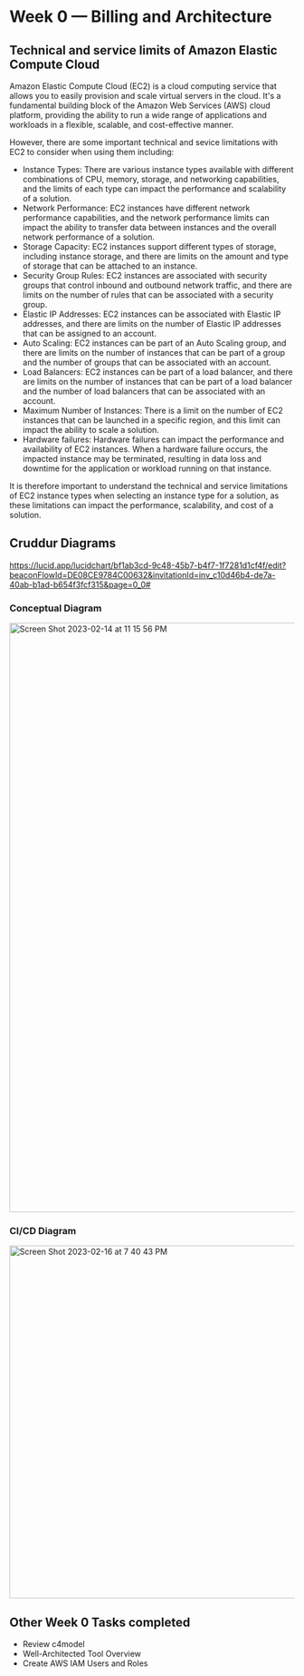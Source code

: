 # Week 0 — Billing and Architecture

## Technical and service limits of Amazon Elastic Compute Cloud

Amazon Elastic Compute Cloud (EC2) is a cloud computing service that allows you to easily provision and scale virtual servers in the cloud. It's a fundamental building block of the Amazon Web Services (AWS) cloud platform, providing the ability to run a wide range of applications and workloads in a flexible, scalable, and cost-effective manner. 

However, there are some important technical and sevice limitations with EC2 to consider when using them including:
* Instance Types: There are various instance types available with different combinations of CPU, memory, storage, and networking capabilities, and the limits of each type can impact the performance and scalability of a solution.
* Network Performance: EC2 instances have different network performance capabilities, and the network performance limits can impact the ability to transfer data between instances and the overall network performance of a solution.
* Storage Capacity: EC2 instances support different types of storage, including instance storage, and there are limits on the amount and type of storage that can be attached to an instance.
* Security Group Rules: EC2 instances are associated with security groups that control inbound and outbound network traffic, and there are limits on the number of rules that can be associated with a security group.
* Elastic IP Addresses: EC2 instances can be associated with Elastic IP addresses, and there are limits on the number of Elastic IP addresses that can be assigned to an account.
* Auto Scaling: EC2 instances can be part of an Auto Scaling group, and there are limits on the number of instances that can be part of a group and the number of groups that can be associated with an account.
* Load Balancers: EC2 instances can be part of a load balancer, and there are limits on the number of instances that can be part of a load balancer and the number of load balancers that can be associated with an account.
* Maximum Number of Instances: There is a limit on the number of EC2 instances that can be launched in a specific region, and this limit can impact the ability to scale a solution.
* Hardware failures: Hardware failures can impact the performance and availability of EC2 instances. When a hardware failure occurs, the impacted instance may be terminated, resulting in data loss and downtime for the application or workload running on that instance.

It is therefore important to understand the technical and service limitations of EC2 instance types when selecting an instance type for a solution, as these limitations can impact the performance, scalability, and cost of a solution.

## Cruddur Diagrams
https://lucid.app/lucidchart/bf1ab3cd-9c48-45b7-b4f7-1f7281d1cf4f/edit?beaconFlowId=DE08CE9784C00632&invitationId=inv_c10d46b4-de7a-40ab-b1ad-b654f3fcf315&page=0_0#

### Conceptual Diagram
<img width="1039" alt="Screen Shot 2023-02-14 at 11 15 56 PM" src="https://user-images.githubusercontent.com/32568907/218928568-96d81af1-9451-435c-ae95-58f4ace35f10.png">

### CI/CD Diagram
<img width="622" alt="Screen Shot 2023-02-16 at 7 40 43 PM" src="https://user-images.githubusercontent.com/32568907/219520474-ecc99ff1-e468-4884-a9eb-bcf66e9d642f.png">

## Other Week 0 Tasks completed
* Review c4model
* Well-Architected Tool Overview
* Create AWS IAM Users and Roles
